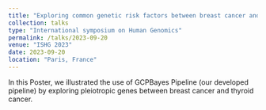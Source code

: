 ```yaml
---
title: "Exploring common genetic risk factors between breast cancer and thyroid cancer using GCPBayes Pipeline"
collection: talks
type: "International symposium on Human Genomics"
permalink: /talks/2023-09-20
venue: "ISHG 2023"
date: 2023-09-20
location: "Paris, France"
---
```


In this Poster, we illustrated the use of GCPBayes Pipeline (our developed pipeline) by exploring pleiotropic genes between breast cancer and thyroid cancer.
